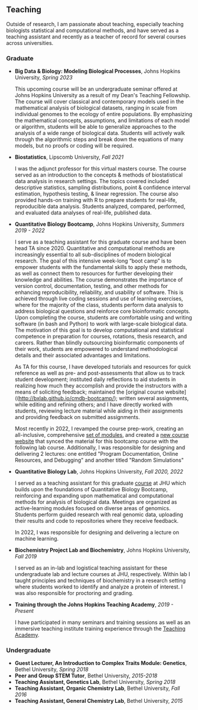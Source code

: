 ## Teaching

Outside of research, I am passionate about teaching, especially teaching biologists statistical and computational methods, and have served as a teaching assistant and recently as a teacher of record for several courses across universities.

### Graduate

* **Big Data & Biology: Modeling Biological Processes**, Johns Hopkins University, *Spring 2023*   

  This upcoming course will be an undergraduate seminar offered at Johns Hopkins University as a result of my Dean's Teaching Fellowship. The course will cover classical and contemporary models used in the mathematical analysis of biological datasets, ranging in scale from individual genomes to the ecology of entire populations. By emphasizing the mathematical concepts, assumptions, and limitations of each model or algorithm, students will be able to generalize approaches to the analysis of a wide range of biological data. Students will actively walk through the algorithmic steps and break down the equations of many models, but no proofs or coding will be required.

* **Biostatistics**, Lipscomb University, *Fall 2021*

  I was the adjunct professor for this virtual masters course. The course served as an introduction to the concepts & methods of biostatistical data analysis in research settings. The topics covered included descriptive statistics, sampling distributions, point & confidence interval estimation, hypothesis testing, & linear regression. The course also provided hands-on training with R to prepare students for real-life, reproducible data analysis. Students analyzed, compared, performed, and evaluated data analyses of real-life, published data.

* **Quantitative Biology Bootcamp**, Johns Hopkins University, *Summers 2019 - 2022*

  I serve as a teaching assistant for this graduate course and have been head TA since 2020. Quantitative and computational methods are increasingly essential to all sub-disciplines of modern biological research. The goal of this intensive week-long “boot camp” is to empower students with the fundamental skills to apply these methods, as well as connect them to resources for further developing their knowledge and abilities. The course demonstrates the importance of version control, documentation, testing, and other methods for enhancing reproducibility, reliability, and usability of software. This is achieved through live coding sessions and use of learning exercises, where for the majority of the class, students perform data analysis to address biological questions and reinforce core bioinformatic concepts. Upon completing the course, students are comfortable using and writing software (in bash and Python) to work with large-scale biological data. The motivation of this goal is to develop computational and statistical competence in preparation for courses, rotations, thesis research, and careers. Rather than blindly outsourcing bioinformatic components of their work, students are empowered to understand methodological details and their associated advantages and limitations.

  As TA for this course, I have developed tutorials and resources for quick reference as well as pre- and post-assessments that allow us to track student development; instituted daily reflections to aid students in realizing how much they accomplish and provide the instructors with a means of soliciting feedback; maintained the [original course website]((http://bxlab.github.io/cmdb-bootcamp/); written several assignments, while editing and refining others; and I have directly worked with students, reviewing lecture material while aiding in their assignments and providing feedback on submitted assignments.

  Most recently in 2022, I revamped the course prep-work, creating an all-inclusive, comprehensive [set of modules](https://kweav.github.io/prepwork_revamp/introduction.html), and created a [new course website](https://bxlab.github.io/cmdb-quantbio/) that synced the material for this bootcamp course with the following lab course. Additionally, I was responsible for designing and delivering 2 lectures: one entitled "Program Documentation, Online Resources, and Debugging" and another titled "Random Simulations"

* **Quantitative Biology Lab**, Johns Hopkins University, *Fall 2020, 2022*

  I served as a teaching assistant for this graduate [course](http://bxlab.github.io/cmdb-lab/) at JHU which builds upon the foundations of Quantitative Biology Bootcamp, reinforcing and expanding upon mathematical and computational methods for analysis of biological data. Meetings are organized as active-learning modules focused on diverse areas of genomics. Students perform guided research with real genomic data, uploading their results and code to repositories where they receive feedback.

  In 2022, I was responsible for designing and delivering a lecture on machine learning.

* **Biochemistry Project Lab and Biochemistry**, Johns Hopkins University, *Fall 2019*

  I served as an in-lab and logistical teaching assistant for these undergraduate lab and lecture courses at JHU, respectively. Within lab I taught principles and techniques of biochemistry in a research setting where students worked to identify and analyze a protein of interest. I was also responsible for proctoring and grading.

* **Training through the Johns Hopkins Teaching Academy**, *2019 - Present*   

  I have participated in many seminars and training sessions as well as an immersive teaching institute training experience through the [Teaching Academy](https://cer.jhu.edu/teaching-academy).

### Undergraduate

* **Guest Lecturer, An Introduction to Complex Traits Module: Genetics**, Bethel University, *Spring 2018*
* **Peer and Group STEM Tutor**, Bethel University, *2015-2018*
* **Teaching Assistant, Genetics Lab**, Bethel University, *Spring 2018*
* **Teaching Assistant, Organic Chemistry Lab**, Bethel University, *Fall 2016*
* **Teaching Assistant, General Chemistry Lab**, Bethel University, *2015*
